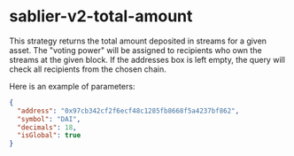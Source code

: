 # sablier-v2-total-amount

This strategy returns the total amount deposited in streams for a given asset. The "voting power" will be assigned to recipients who own the streams at the given block.
If the addresses box is left empty, the query will check all recipients from the chosen chain.

Here is an example of parameters:

```json
{
  "address": "0x97cb342cf2f6ecf48c1285fb8668f5a4237bf862",
  "symbol": "DAI",
  "decimals": 18,
  "isGlobal": true
}
```
